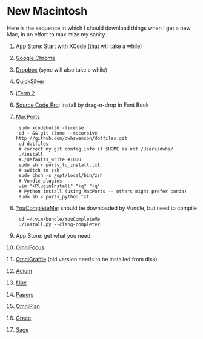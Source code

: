 # New Macintosh

Here is the sequence in which I should download things when I get a new Mac,
in an effort to maximize my sanity.


1. App Store: Start with XCode (that will take a while)

2. [Google Chrome](http://www.google.com/chrome/)

3. [Dropbox](https://www.dropbox.com/) (sync will also take a while)

4. [QuickSilver](http://www.qsapp.com/)

5. [iTerm 2](http://www.iterm2.com/)

6. [Source Code Pro](http://www.fontsquirrel.com/fonts/source-code-pro):
   install by drag-n-drop in Font Book

6. [MacPorts](https://www.macports.org/)

        sudo xcodebuild -license
        cd ~ && git clone --recursive http://github.com/dwhswenson/dotfiles.git
        cd dotfiles
        # correct my git config info if $HOME is not /Users/dwhs/
        ./install
        #./defaults_write #TODO
        sudo sh < ports_to_install.txt
        # switch to zsh
        sudo chsh -s /opt/local/bin/zsh
        # Vundle plugins
        vim "+PluginInstall" "+q" "+q"
        # Python install (using MacPorts -- others might prefer conda)
        sudo sh < ports_python.txt


7. [YouCompleteMe](https://github.com/Valloric/YouCompleteMe): should be
   downloaded by Vundle, but need to compile

        cd ~/.vim/bundle/YouCompleteMe
        ./install.py --clang-completer

8. App Store: get what you need

9. [OmniFocus]()

10. [OmniGraffle]() (old version needs to be installed from disk)

12. [Adium](https://adium.im/)

12. [f.lux]()

13. [Papers]()

14. [OmniPlan]()

15. [Grace]()

16. [Sage](http://www.sagemath.org/)
